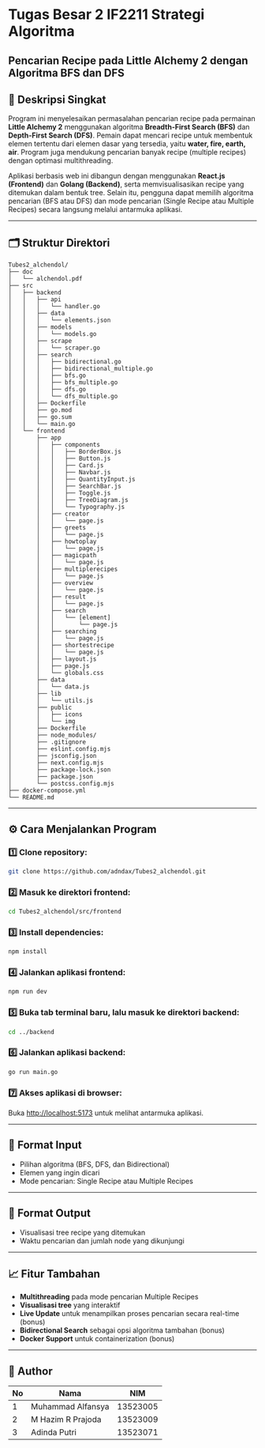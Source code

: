 # Tugas Besar 2 IF2211 Strategi Algoritma

## Pencarian Recipe pada Little Alchemy 2 dengan Algoritma BFS dan DFS

## 📌 Deskripsi Singkat

Program ini menyelesaikan permasalahan pencarian recipe pada permainan **Little Alchemy 2** menggunakan algoritma **Breadth-First Search (BFS)** dan **Depth-First Search (DFS)**. Pemain dapat mencari recipe untuk membentuk elemen tertentu dari elemen dasar yang tersedia, yaitu **water, fire, earth, air**. Program juga mendukung pencarian banyak recipe (multiple recipes) dengan optimasi multithreading.

Aplikasi berbasis web ini dibangun dengan menggunakan **React.js (Frontend)** dan **Golang (Backend)**, serta memvisualisasikan recipe yang ditemukan dalam bentuk tree. Selain itu, pengguna dapat memilih algoritma pencarian (BFS atau DFS) dan mode pencarian (Single Recipe atau Multiple Recipes) secara langsung melalui antarmuka aplikasi.

---

## 🗂️ Struktur Direktori

```
Tubes2_alchendol/
├── doc
│   └── alchendol.pdf
├── src
│   ├── backend
│   │   ├── api
│   │   │   └── handler.go
│   │   ├── data
│   │   │   └── elements.json
│   │   ├── models
│   │   │   └── models.go
│   │   ├── scrape
│   │   │   └── scraper.go
│   │   ├── search
│   │   │   ├── bidirectional.go
│   │   │   ├── bidirectional_multiple.go
│   │   │   ├── bfs.go
│   │   │   ├── bfs_multiple.go
│   │   │   ├── dfs.go
│   │   │   └── dfs_multiple.go
│   │   ├── Dockerfile
│   │   ├── go.mod
│   │   ├── go.sum
│   │   └── main.go
│   └── frontend
│       ├── app
│       │   ├── components
│       │   │   ├── BorderBox.js
│       │   │   ├── Button.js
│       │   │   ├── Card.js
│       │   │   ├── Navbar.js
│       │   │   ├── QuantityInput.js
│       │   │   ├── SearchBar.js
│       │   │   ├── Toggle.js
│       │   │   ├── TreeDiagram.js
│       │   │   └── Typography.js
│       │   ├── creator
│       │   │   └── page.js
│       │   ├── greets
│       │   │   └── page.js
│       │   ├── howtoplay
│       │   │   └── page.js
│       │   ├── magicpath
│       │   │   └── page.js
│       │   ├── multiplerecipes
│       │   │   └── page.js
│       │   ├── overview
│       │   │   └── page.js
│       │   ├── result
│       │   │   └── page.js
│       │   ├── search
│       │   │   └── [element]
│       │   │       └── page.js
│       │   ├── searching
│       │   │   └── page.js
│       │   ├── shortestrecipe
│       │   │   └── page.js
│       │   ├── layout.js
│       │   ├── page.js
│       │   └── globals.css
│       ├── data
│       │   └── data.js
│       ├── lib
│       │   └── utils.js
│       ├── public
│       │   ├── icons
│       │   └── img
│       ├── Dockerfile
│       ├── node_modules/
│       ├── .gitignore
│       ├── eslint.config.mjs
│       ├── jsconfig.json
│       ├── next.config.mjs
│       ├── package-lock.json
│       ├── package.json
│       └── postcss.config.mjs
├── docker-compose.yml
└── README.md
```

---

## ⚙️ Cara Menjalankan Program

### 1️⃣ Clone repository:

```bash
git clone https://github.com/adndax/Tubes2_alchendol.git
```

### 2️⃣ Masuk ke direktori frontend:

```bash
cd Tubes2_alchendol/src/frontend
```

### 3️⃣ Install dependencies:

```bash
npm install
```

### 4️⃣ Jalankan aplikasi frontend:

```bash
npm run dev
```

### 5️⃣ Buka tab terminal baru, lalu masuk ke direktori backend:

```bash
cd ../backend
```

### 6️⃣ Jalankan aplikasi backend:

```bash
go run main.go
```

### 7️⃣ Akses aplikasi di browser:

Buka [http://localhost:5173](http://localhost:5173) untuk melihat antarmuka aplikasi.

---

## 📄 Format Input

* Pilihan algoritma (BFS, DFS, dan Bidirectional)
* Elemen yang ingin dicari
* Mode pencarian: Single Recipe atau Multiple Recipes

---

## 🧾 Format Output

* Visualisasi tree recipe yang ditemukan
* Waktu pencarian dan jumlah node yang dikunjungi

---

## 📈 Fitur Tambahan

* **Multithreading** pada mode pencarian Multiple Recipes
* **Visualisasi tree** yang interaktif
* **Live Update** untuk menampilkan proses pencarian secara real-time (bonus)
* **Bidirectional Search** sebagai opsi algoritma tambahan (bonus)
* **Docker Support** untuk containerization (bonus)

---

## 👤 Author

| No | Nama              | NIM      |
| -- | ----------------- | -------- |
| 1  | Muhammad Alfansya | 13523005 |
| 2  | M Hazim R Prajoda | 13523009 |
| 3  | Adinda Putri | 13523071 |
